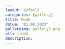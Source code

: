 ```yaml
---
layout: default
categories: [gallery]
title: Mode
datum: '01.08.2023'
galleryimg: gallery3.png
alt: item3
description:
---
```

